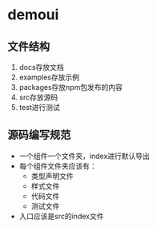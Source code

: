 # demoui

## 文件结构

1. docs存放文档
2. examples存放示例
3. packages存放npm包发布的内容
4. src存放源码
5. test进行测试

## 源码编写规范

* 一个组件一个文件夹，index进行默认导出
* 每个组件文件夹应该有：
  * 类型声明文件
  * 样式文件
  * 代码文件
  * 测试文件
* 入口应该是src的index文件

